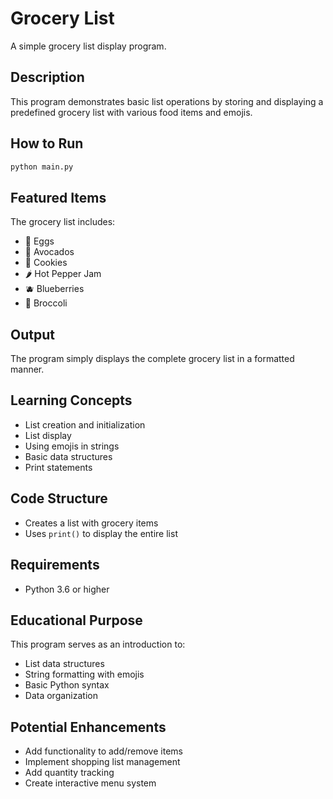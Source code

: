 # Grocery List

A simple grocery list display program.

## Description

This program demonstrates basic list operations by storing and displaying a predefined grocery list with various food items and emojis.

## How to Run

```bash
python main.py
```

## Featured Items

The grocery list includes:
- 🥚 Eggs
- 🥑 Avocados  
- 🍪 Cookies
- 🌶️ Hot Pepper Jam
- 🫐 Blueberries
- 🥦 Broccoli

## Output

The program simply displays the complete grocery list in a formatted manner.

## Learning Concepts

- List creation and initialization
- List display
- Using emojis in strings
- Basic data structures
- Print statements

## Code Structure

- Creates a list with grocery items
- Uses `print()` to display the entire list

## Requirements

- Python 3.6 or higher

## Educational Purpose

This program serves as an introduction to:
- List data structures
- String formatting with emojis
- Basic Python syntax
- Data organization

## Potential Enhancements

- Add functionality to add/remove items
- Implement shopping list management
- Add quantity tracking
- Create interactive menu system
